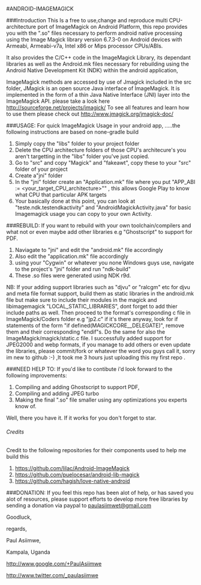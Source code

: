 #ANDROID-IMAGEMAGICK

###Introduction
This Is a free to use,change and reproduce multi CPU-architecture port of ImageMagick on Android Platform, this repo provides you with the ".so" files necessary to perform android native processing using the Image Magick library version 6.7.3-0 on Android devices with Armeabi, Armeabi-v7a, Intel x86 or Mips processor CPUs/ABIs.

It also provides the C/C++ code in the ImageMagick Library, its dependant libraries as well as the Android.mk files necessary for rebuilding using the Android Native Development Kit (NDK)
within the android application, 

ImageMagick methods are accessed by use of Jmagick included in the src folder, JMagick is an open source Java interface of ImageMagick. It is implemented in the form of a thin Java Native Interface (JNI) layer into the ImageMagick API. please take a look here http://sourceforge.net/projects/jmagick/
To see all features and learn how to use them please check out http://www.jmagick.org/jmagick-doc/



###USAGE:
For quick ImageMagick Usage in your android app, .....the following instructions are based on none-gradle build

1.  Simply copy the "libs" folder to your project folder
2.  Delete the CPU architecture folders of those CPU's architecure's you aren't targetting in the "libs" folder you've just copied.
3.  Go to "src" and copy "Magick" and "fakeawt", copy these to your "src" folder of your project
4.  Create a"jni" folder
5.  In the "jni" folder create an "Application.mk" file where you put "APP_ABI := <your_target_CPU_architecture>"" , this allows Google Play to know what CPU that particular APK targets
6.  Your basically done at this point, you can look at "teste.ndk.testendkactivity" and "AndroidMagickActivity.java" for basic Imagemagick usage you can copy to your own Activity.

###REBUILD:
If you want to rebuild with your own toolchain/compilers and what not or even maybe add other libraries e.g "Ghostscript" to support for PDF.

1.  Naviagate to "jni" and edit the "android.mk" file accordingly
2.  Also edit the "application.mk" file accordingly
3.  using your "Cygwin" or whatever you none Windows guys use, navigate to the project's "jni" folder and run "ndk-build" 
4.  These .so files were generated using NDK r9d.

NB: If your adding support libraries such as "djvu" or "ralcgm" etc for djvu and meta file format support, build them as static libraries in the android.mk file but make sure to include their modules in the magick and libimagemagick "LOCAL_STATIC_LIBRARIES", dont forget to add thier include paths as well.
Then proceed to the format's corresponding c file in ImageMagick/Coders folder e.g "jp2.c" if it's there anyway, look for if statements of the form "if defined(MAGICKCORE_<format>_DELEGATE)", remove them and their corresponding "endif"s. Do the same for also the ImageMagick/magick/static.c file.
I successfully added support for JPEG2000 and webp formats, if you manage to add others or even update the libraries, please commit/fork or whatever the word you guys call it,  sorry im new to github :-) ,It took me 3 hours just uploading this my first repo .

###NEED HELP TO:
If you'd like to contibute i'd look forward to the following improvements:

1.  Compiling and adding Ghostscript to support PDF,
2.  Compiling and adding JPEG turbo
3.  Making the final ".so" file smaller using any optimizations you experts know of.

Well, there you have it.
If it works for you don't forget to star.

###### Credits
Credit to the following repositories for their components used to help me build this

1.  https://github.com/lilac/Android-ImageMagick
2.  https://github.com/puelocesar/android-lib-magick
3.  https://github.com/hagish/love-native-android


###DONATION:
If you feel this repo has been alot of help, or has saved you alot of resources, please support efforts to develop more free libraries by sending a donation via paypal to paulasiimwet@gmail.com

Goodluck,

regards,

Paul Asiimwe,

Kampala, Uganda

http://www.google.com/+PaulAsiimwe

http://www.twitter.com/_paulasiimwe